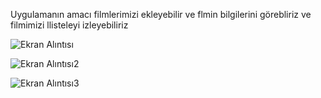 Uygulamanın amacı filmlerimizi ekleyebilir ve flmin bilgilerini görebliriz ve filmimizi llisteleyi izleyebiliriz

![Ekran Alıntısı](https://github.com/erenssimsek/dizi_film_izleme_servisi/assets/93097999/e84abe05-e851-44bd-b341-86dfe93b15a1)

![Ekran Alıntısı2](https://github.com/erenssimsek/dizi_film_izleme_servisi/assets/93097999/11f5195c-3b74-4047-8923-9d3eace1b51e)

![Ekran Alıntısı3](https://github.com/erenssimsek/dizi_film_izleme_servisi/assets/93097999/7d34d81f-90ae-4e85-bab8-319a8b46781b)

